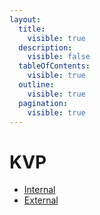 ```yaml
---
layout:
  title:
    visible: true
  description:
    visible: false
  tableOfContents:
    visible: true
  outline:
    visible: true
  pagination:
    visible: true
---
```


# KVP

* [Internal](internal/README.md)
* [External](external/README.md)